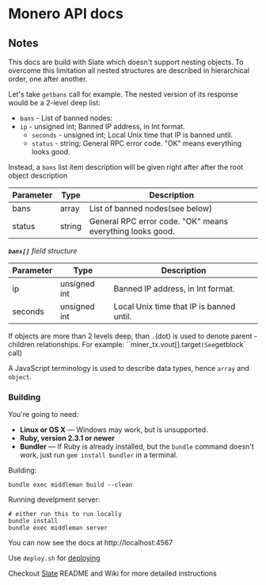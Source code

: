 
# Monero API docs

Notes
------------

This docs are build with Slate which doesn't support nesting objects. To overcome this limitation all nested structures
are described in hierarchical order, one after another.


Let's take `getbans` call for example. The nested version of its response would be a 2-level deep list:

- `bans` - List of banned nodes:
- `ip` - unsigned int; Banned IP address, in Int format.
  - `seconds` - unsigned int; Local Unix time that IP is banned until.
  - `status` - string; General RPC error code. "OK" means everything looks good.


Instead, a `bans` list item description will be given right after after the root object description

Parameter | Type | Description
--------- | ------- | -----------
bans | array |  List of banned nodes(see below)
status | string |  General RPC error code. "OK" means everything looks good.

_**`bans[]`** field structure_

Parameter | Type | Description
--------- | ------- | -----------
ip | unsigned int | Banned IP address, in Int format.
seconds | unsigned int |   Local Unix time that IP is banned until.


If objects are more than 2 levels deep, than `.`(dot) is used to denote parent - children relationships. For example: ``miner_tx.vout[].target` (See `getblock` call)

A JavaScript terminology is used to describe data types, hence `array` and `object`.

### Building

You're going to need:

 - **Linux or OS X** — Windows may work, but is unsupported.
 - **Ruby, version 2.3.1 or newer**
 - **Bundler** — If Ruby is already installed, but the `bundle` command doesn't work, just run `gem install bundler` in a terminal.

Building:
```shell
bundle exec middleman build --clean
```

Running develpment server:
```shell
# either run this to run locally
bundle install
bundle exec middleman server
```

You can now see the docs at http://localhost:4567

Use `deploy.sh` for [deploying](https://github.com/lord/slate/wiki/Deploying-Slate)

Checkout [Slate](https://github.com/lord/slate) README and Wiki for more detailed instructions

